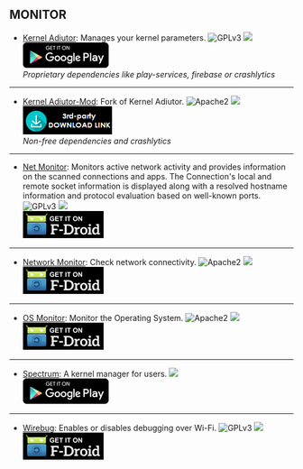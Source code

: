 <!--
    Copyright (C)  2017 PRIMOKORN.
    Permission is granted to copy, distribute and/or modify this document
    under the terms of the GNU Free Documentation License, Version 1.3
    or any later version published by the Free Software Foundation;
    with no Invariant Sections, no Front-Cover Texts, and no Back-Cover Texts.
    A copy of the license is included in the section entitled "GNU
    Free Documentation License".
-->
## MONITOR

* [Kernel Adiutor](https://forum.xda-developers.com/android/apps-games/app-kernel-adiutor-t2986129): Manages your kernel parameters.
![GPLv3](https://img.shields.io/badge/License-GPLv3-brightgreen.svg?style=flat-square)
[![](https://img.shields.io/badge/Source-Github-lightgrey.svg?style=flat-square)](https://github.com/Grarak/KernelAdiutor)  
[![](Pictures/Google_Play.png)](https://play.google.com/store/apps/details?id=com.grarak.kerneladiutor)  
_Proprietary dependencies like play-services, firebase or crashlytics_

***

* [Kernel Adiutor-Mod](http://forum.xda-developers.com/android/apps-games/kernel-adiutor-mod-singularity-kernel-t3333549): Fork of Kernel Adiutor.
![Apache2](https://img.shields.io/badge/License-Apache%202.0-yellowgreen.svg?style=flat-square)
[![](https://img.shields.io/badge/Source-Github-lightgrey.svg?style=flat-square)](https://github.com/yoinx/kernel_adiutor)  
[![](Pictures/3rd-party.png)](https://github.com/yoinx/kernel_adiutor/raw/master/download/app/app-release.apk)  
_Non-free dependencies and crashlytics_

***

* [Net Monitor](https://f-droid.org/packages/org.secuso.privacyfriendlynetmonitor): Monitors active network activity and provides information on the scanned connections and apps. The Connection's local and remote socket information is displayed along with a resolved hostname information and protocol evaluation based on well-known ports.
![GPLv3](https://img.shields.io/badge/License-GPLv3-brightgreen.svg?style=flat-square)
[![](https://img.shields.io/badge/Source-Github-lightgrey.svg?style=flat-square)](https://github.com/SecUSo/privacy-friendly-netmonitor)  
[![](Pictures/F-Droid.png)](https://f-droid.org/packages/org.secuso.privacyfriendlynetmonitor)

***

* [Network Monitor](https://f-droid.org/packages/ca.rmen.android.networkmonitor/): Check network connectivity.
![Apache2](https://img.shields.io/badge/License-Apache%202.0-yellowgreen.svg?style=flat-square)
[![](https://img.shields.io/badge/Source-Github-lightgrey.svg?style=flat-square)](https://github.com/caarmen/network-monitor)  
[![](Pictures/F-Droid.png)](https://f-droid.org/packages/ca.rmen.android.networkmonitor/)

***

* [OS Monitor](https://f-droid.org/en/packages/com.eolwral.osmonitor/): Monitor the Operating System.
![Apache2](https://img.shields.io/badge/License-Apache%202.0-yellowgreen.svg?style=flat-square)
[![](https://img.shields.io/badge/Source-Github-lightgrey.svg?style=flat-square)](https://github.com/eolwral/OSMonitor)  
[![](Pictures/F-Droid.png)](https://f-droid.org/en/packages/com.eolwral.osmonitor/)

***

* [Spectrum](https://forum.xda-developers.com/android/apps-games/app-spectrum-kernel-manager-users-t3601542): A kernel manager for users.
[![](https://img.shields.io/badge/Source-Github-lightgrey.svg?style=flat-square)](https://github.com/frap129/spectrum)  
[![](Pictures/Google_Play.png)](https://play.google.com/store/apps/details?id=org.frap129.spectrum)

***

* [Wirebug](https://f-droid.org/packages/com.github.sryze.wirebug/): Enables or disables debugging over Wi-Fi.
![GPLv3](https://img.shields.io/badge/License-GPLv3-brightgreen.svg?style=flat-square)
[![](https://img.shields.io/badge/Source-Github-lightgrey.svg?style=flat-square)](https://github.com/sryze/wirebug)  
[![](Pictures/F-Droid.png)](https://f-droid.org/packages/com.github.sryze.wirebug/)